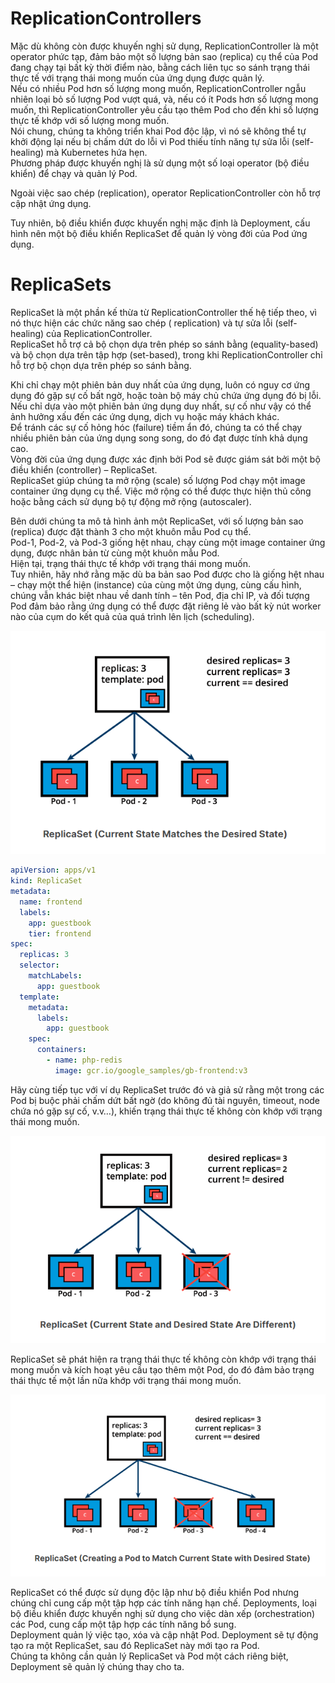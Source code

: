 # ReplicationControllers

Mặc dù không còn được khuyến nghị sử dụng, ReplicationController là một operator phức tạp, đảm bảo một số lượng bản
sao (replica) cụ thể của Pod đang chạy tại bất kỳ thời điểm nào, bằng cách liên tục so sánh trạng thái thực tế với trạng
thái mong muốn của ứng dụng được quản lý.  
Nếu có nhiều Pod hơn số lượng mong muốn, ReplicationController ngẫu nhiên loại bỏ số lượng Pod vượt quá, và, nếu có ít
Pods hơn số lượng mong muốn, thì ReplicationController yêu cầu tạo thêm Pod cho
đến khi số lượng thực tế khớp với số lượng mong muốn.  
Nói chung, chúng ta không triển khai Pod độc lập, vì nó sẽ không thể tự khởi động lại nếu bị chấm dứt do lỗi vì Pod
thiếu tính năng tự sửa lỗi (self-healing) mà Kubernetes hứa hẹn.  
Phương pháp được khuyến nghị là sử dụng một số loại operator (bộ điều khiển) để chạy và quản lý Pod.

Ngoài việc sao chép (replication), operator ReplicationController còn hỗ trợ cập nhật ứng dụng.

Tuy nhiên, bộ điều khiển được khuyến nghị mặc định là Deployment, cấu hình nên một bộ điều khiển ReplicaSet để quản lý
vòng đời của Pod ứng dụng.

# ReplicaSets

ReplicaSet là một phần kế thừa từ ReplicationController thế hệ tiếp theo, vì nó thực hiện các chức năng sao chép (
replication) và tự sửa lỗi (self-healing) của ReplicationController.   
ReplicaSet hỗ trợ cả bộ chọn dựa trên phép so sánh bằng (equality-based) và bộ chọn dựa trên tập hợp (set-based), trong
khi ReplicationController chỉ hỗ trợ bộ chọn dựa trên phép so sánh bằng.

Khi chỉ chạy một phiên bản duy nhất của ứng dụng, luôn có nguy cơ ứng dụng đó gặp sự cố bất ngờ, hoặc toàn bộ máy chủ
chứa ứng dụng đó bị lỗi.  
Nếu chỉ dựa vào một phiên bản ứng dụng duy nhất, sự cố như vậy có thể ảnh hưởng xấu đến các ứng
dụng, dịch vụ hoặc máy khách khác.  
Để tránh các sự cố hỏng hóc (failure) tiềm ẩn đó, chúng ta có thể chạy nhiều phiên
bản của ứng dụng song song, do đó đạt được tính khả dụng cao.  
Vòng đời của ứng dụng được xác định bởi Pod sẽ được giám sát bởi một bộ điều khiển (controller) – ReplicaSet.  
ReplicaSet giúp chúng ta mở rộng (scale) số lượng Pod chạy một image container ứng dụng cụ thể. Việc mở rộng có thể được
thực hiện thủ công hoặc bằng cách sử dụng bộ tự động mở rộng (autoscaler).

Bên dưới chúng ta mô tả hình ảnh một ReplicaSet, với số lượng bản sao (replica) được đặt thành 3 cho một khuôn mẫu Pod
cụ thể.  
Pod-1, Pod-2, và Pod-3 giống hệt nhau, chạy cùng một image container ứng dụng, được nhân bản từ cùng một khuôn mẫu
Pod.  
Hiện tại, trạng thái thực tế khớp với trạng thái mong muốn.  
Tuy nhiên, hãy nhớ rằng mặc dù ba bản sao Pod được cho là giống hệt nhau – chạy một thể hiện (instance) của cùng một ứng
dụng, cùng cấu hình, chúng vẫn khác biệt nhau về danh tính – tên Pod, địa chỉ IP, và đối tượng Pod đảm bảo rằng ứng dụng
có thể được đặt riêng lẻ vào bất kỳ nút worker nào của cụm do kết quả của quá trình lên lịch (scheduling).

![replicaset.webp](../../images/replicaset.webp)

```yaml
apiVersion: apps/v1
kind: ReplicaSet
metadata:
  name: frontend
  labels:
    app: guestbook
    tier: frontend
spec:
  replicas: 3
  selector:
    matchLabels:
      app: guestbook
  template:
    metadata:
      labels:
        app: guestbook
    spec:
      containers:
        - name: php-redis
          image: gcr.io/google_samples/gb-frontend:v3
```

Hãy cùng tiếp tục với ví dụ ReplicaSet trước đó và giả sử rằng một trong các Pod bị buộc phải chấm dứt bất ngờ (do không
đủ tài nguyên, timeout, node chứa nó gặp sự cố, v.v…), khiến trạng thái thực tế không còn khớp với trạng thái mong muốn.

![replicaSet1.png](../../images/replicaSet1.png)

ReplicaSet sẽ phát hiện ra trạng thái thực tế không còn khớp với trạng thái mong muốn và kích hoạt yêu cầu tạo thêm một
Pod, do đó đảm bảo trạng thái thực tế một lần nữa khớp với trạng thái mong muốn.

![replicaSet2.png](../../images/replicaSet2.png)

ReplicaSet có thể được sử dụng độc lập như bộ điều khiển Pod nhưng chúng chỉ cung cấp một tập hợp các tính năng hạn chế.
Deployments, loại bộ điều khiển được khuyến nghị sử dụng cho việc dàn xếp (orchestration) các Pod, cung cấp một tập hợp
các tính năng bổ sung.  
Deployment quản lý việc tạo, xóa và cập nhật Pod. Deployment sẽ tự động tạo ra một ReplicaSet, sau đó ReplicaSet này mới
tạo ra Pod.  
Chúng ta không cần quản lý ReplicaSet và Pod một cách riêng biệt, Deployment sẽ quản lý chúng thay cho ta.

